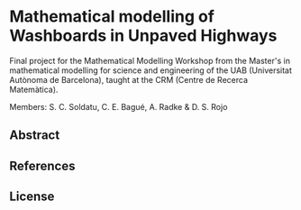 # Mathematical modelling of Washboards in Unpaved Highways

Final project for the Mathematical Modelling Workshop from the Master's in mathematical
modelling for science and engineering of the UAB (Universitat Autònoma de Barcelona), taught at the CRM (Centre de Recerca Matemàtica).

Members: S. C. Soldatu, C. E. Bagué, A. Radke & D. S. Rojo

## Abstract

## References

## License
